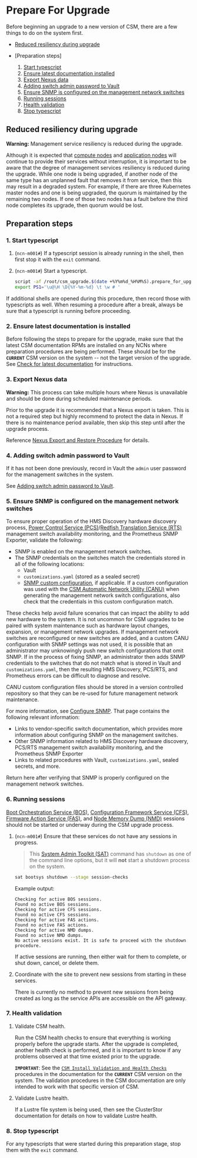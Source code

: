 <!-- markdownlint-disable MD013 -->
# Prepare For Upgrade

Before beginning an upgrade to a new version of CSM, there are a few things to do on the system
first.

- [Reduced resiliency during upgrade](#reduced-resiliency-during-upgrade)
- [Preparation steps]

   1. [Start typescript](#1-start-typescript)
   1. [Ensure latest documentation installed](#2-ensure-latest-documentation-is-installed)
   1. [Export Nexus data](#3-export-nexus-data)
   1. [Adding switch admin password to Vault](#4-adding-switch-admin-password-to-vault)
   1. [Ensure SNMP is configured on the management network switches](#5-ensure-snmp-is-configured-on-the-management-network-switches)
   1. [Running sessions](#6-running-sessions)
   1. [Health validation](#7-health-validation)
   1. [Stop typescript](#8-stop-typescript)

## Reduced resiliency during upgrade

**Warning:** Management service resiliency is reduced during the upgrade.

Although it is expected that [compute nodes](../glossary.md#compute-node-cn) and
[application nodes](../glossary.md#application-node-an) will continue to provide their
services without interruption, it is important to be aware that the degree of management services
resiliency is reduced during the upgrade. While one node is being upgraded, if another node of the
same type has an unplanned fault that removes it from service, then this may result in a degraded system. For
example, if there are three Kubernetes master nodes and one is being upgraded, the quorum is
maintained by the remaining two nodes. If one of those two nodes has a fault before the third node
completes its upgrade, then quorum would be lost.

## Preparation steps

### 1. Start typescript

1. (`ncn-m001#`) If a typescript session is already running in the shell, then first stop it with
   the `exit` command.

1. (`ncn-m001#`) Start a typescript.

   ```bash
   script -af /root/csm_upgrade.$(date +%Y%m%d_%H%M%S).prepare_for_upgrade.txt
   export PS1='\u@\H \D{%Y-%m-%d} \t \w # '
   ```

If additional shells are opened during this procedure, then record those with typescripts as well.
When resuming a procedure after a break, always be sure that a typescript is running before proceeding.

### 2. Ensure latest documentation is installed

Before following the steps to prepare for the upgrade, make sure that the latest CSM documentation RPMs are
installed on any NCNs where preparation procedures are being performed. These should be for the **`CURRENT`**
CSM version on the system -- not the target version of the upgrade.
See [Check for latest documentation](../update_product_stream/README.md#check-for-latest-documentation) for instructions.

### 3. Export Nexus data

**Warning:** This process can take multiple hours where Nexus is unavailable and should be done
during scheduled maintenance periods.

Prior to the upgrade it is recommended that a Nexus export is taken. This is not a required step but
highly recommend to protect the data in Nexus.
If there is no maintenance period available, then skip this step until after the upgrade process.

Reference [Nexus Export and Restore Procedure](../operations/package_repository_management/Nexus_Export_and_Restore.md)
for details.

### 4. Adding switch admin password to Vault

If it has not been done previously, record in Vault the `admin` user password for the management switches in the system.

See [Adding switch admin password to Vault](../operations/network/management_network/README.md#adding-switch-admin-password-to-vault).

### 5. Ensure SNMP is configured on the management network switches
<!-- snmp-authentication-tag -->
<!-- When updating this information, search the docs for the snmp-authentication-tag to find related content -->
<!-- These comments can be removed once we adopt HTTP/lw-dita/Generated docs with re-usable snippets -->

To ensure proper operation of the HMS Discovery hardware discovery process,
[Power Control Service (PCS)](../glossary.md#power-control-service-pcs)/[Redfish Translation Service (RTS)](../glossary.md#redfish-translation-service-rts)
management switch availability monitoring, and the Prometheus SNMP Exporter, validate the following:

- SNMP is enabled on the management network switches.
- The SNMP credentials on the switches match the credentials stored in all of the following locations:
    - Vault
    - `customizations.yaml` (stored as a sealed secret)
    - [SNMP custom configuration](../operations/network/management_network/canu/custom_config.md), if applicable. If a
      custom configuration was used with the [CSM Automatic Network Utility (CANU)](../glossary.md#csm-automatic-network-utility-canu)
      when generating the management network switch configurations, also check that
      the credentials in this custom configuration match.

These checks help avoid failure scenarios that can impact the ability to add new hardware to the system.
It is not uncommon for CSM upgrades to be paired with system maintenance such as hardware layout changes, expansion,
or management network upgrades. If management network switches are reconfigured or new switches are added, and a
custom CANU configuration with SNMP settings was not used, it is possible that an administrator may unknowingly push new switch
configurations that omit SNMP. If in the process of fixing SNMP, an administrator then adds SNMP credentials to the switches
that do not match what is stored in Vault and `customizations.yaml`, then the resulting HMS Discovery, PCS/RTS, and Prometheus errors can be
difficult to diagnose and resolve.

CANU custom configuration files should be stored in a version controlled repository so that they can be re-used for
future management network maintenance.

For more information, see [Configure SNMP](../operations/network/management_network/configure_snmp.md). That page
contains the following relevant information:

- Links to vendor-specific switch documentation, which provides more information about configuring SNMP on the management switches.
- Other SNMP information related to HMS Discovery hardware discovery, PCS/RTS management switch availability monitoring, and the Prometheus SNMP Exporter
- Links to related procedures with Vault, `customizations.yaml`, sealed secrets, and more.

Return here after verifying that SNMP is properly configured on the management network switches.

### 6. Running sessions

[Boot Orchestration Service (BOS)](../glossary.md#boot-orchestration-service-bos),
[Configuration Framework Service (CFS)](../glossary.md#configuration-framework-service-cfs),
[Firmware Action Service (FAS)](../glossary.md#firmware-action-service-fas), and
[Node Memory Dump (NMD)](../glossary.md#node-memory-dump-nmd) sessions should not be started or underway during the CSM upgrade process.

1. (`ncn-m001#`) Ensure that these services do not have any sessions in progress.

   > This [System Admin Toolkit (SAT)](../glossary.md#system-admin-toolkit-sat) command has `shutdown` as one of the command line options,
   > but it will **not** start a shutdown process on the system.

   ```bash
   sat bootsys shutdown --stage session-checks
   ```

   Example output:

   ```text
   Checking for active BOS sessions.
   Found no active BOS sessions.
   Checking for active CFS sessions.
   Found no active CFS sessions.
   Checking for active FAS actions.
   Found no active FAS actions.
   Checking for active NMD dumps.
   Found no active NMD dumps.
   No active sessions exist. It is safe to proceed with the shutdown procedure.
   ```

   If active sessions are running, then either wait for them to complete, or shut down, cancel, or
   delete them.

1. Coordinate with the site to prevent new sessions from starting in these services.

   There is currently no method to prevent new sessions from being created as long as the service
   APIs are accessible on the API gateway.

### 7. Health validation

1. Validate CSM health.

   Run the CSM health checks to ensure that everything is working properly before the upgrade
   starts. After the upgrade is completed, another health check is performed, and it is important to know
   if any problems observed at that time existed prior to the upgrade.

   **`IMPORTANT`**: See the [`CSM Install Validation and Health Checks`](../operations/validate_csm_health.md) procedures in the
   documentation for the **`CURRENT`** CSM version on the system. The validation procedures in the CSM
   documentation are only intended to work with that specific version of CSM.

1. Validate Lustre health.

   If a Lustre file system is being used, then see the ClusterStor documentation for details on how
   to validate Lustre health.

### 8. Stop typescript

For any typescripts that were started during this preparation stage, stop them with the `exit` command.
